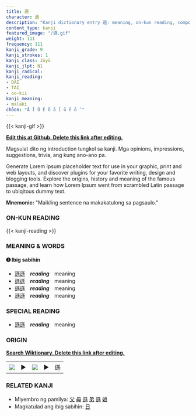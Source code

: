 ```yaml
---
title: 遜
character: 遜
description: "Kanji dictionary entry 遜: meaning, on-kun reading, compounds, origin, related kanji"
content_type: kanji
featured_image: "/遜.gif"
weight: 111
frequency: 111
kanji_grade: 9
kanji_strokes: 1
kanji_class: Jōyō
kanji_jlpt: N1
kanji_radical: 
kanji_reading: 
- DAI
- TAI
- oo-kii
kanji_meaning:
- malaki
chōon: "Ā Ī Ū Ē Ō ā ī ū ē ō ’"
---
```

[//]: # (Don't edit the line below. Kanji animated GIF code is automatically generated.)
{{< kanji-gif >}}

[//]: # (Edit below this line.)

**[Edit this at Github. Delete this link after editing.](https://github.com/tim0g/tim/tree/main/content/kanji/遜/index.md)**

Magsulat dito ng introduction tungkol sa kanji. Mga opinions, impressions, suggestions, trivia, ang kung ano-ano pa.

Generate Lorem Ipsum placeholder text for use in your graphic, print and web layouts, and discover plugins for your favorite writing, design and blogging tools. Explore the origins, history and meaning of the famous passage, and learn how Lorem Ipsum went from scrambled Latin passage to ubiqitous dummy text.
 
**Mnemonic:** "Maikling sentence na makakatulong sa pagsaulo."

### ON-KUN READING

[//]: # (Don't edit the line below. ON-KUN READING code is automatically generated.)
{{< kanji-reading >}}

### MEANING & WORDS

#### ➊ **Ibig sabihin**
  - [遜](../遜)[遜](../遜)　***reading***　meaning
  - [遜](../遜)[遜](../遜)　***reading***　meaning
  - [遜](../遜)[遜](../遜)　***reading***　meaning
  - [遜](../遜)[遜](../遜)　***reading***　meaning

### SPECIAL READING
  - [遜](../遜)[遜](../遜)　***reading***　meaning

### ORIGIN

**[Search Wiktionary. Delete this link after editing.](https://wiktionary.org/wiki/遜)**
<table class="kanji-table"><tr><td>
<img src="60px-遜-bronze.svg.png">
</td><td>▶</td><td>
<img src="60px-遜-oracle.svg.png">
</td><td>▶</td>
<td class="kanji-origin">遜</td>
</tr></table>

### RELATED KANJI
- Miyembro ng pamilya: [父](../父) [母](../母) [遜](../遜) [弟](../弟) [遜](../遜) [娘](../娘)
- Magkatulad ang ibig sabihin: [日](../日)
